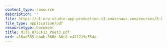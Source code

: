 ```yaml
---
content_type: resource
description: ''
file: https://ol-ocw-studio-app-production.s3.amazonaws.com/courses/5-07sc-biological-chemistry-i-fall-2013/a16ad585bbab668d80c8e421219c554e_MIT5_07SCF13_Pset3.pdf
file_type: application/pdf
resourcetype: Document
title: MIT5_07SCF13_Pset3.pdf
uid: a16ad585-bbab-668d-80c8-e421219c554e
---
```


